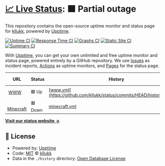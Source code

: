 # [📈 Live Status](https://status.ondrejaugusta.cz): <!--live status--> **🟧 Partial outage**

This repository contains the open-source uptime monitor and status page for [kllukk](https://status.ondrejaugusta.cz), powered by [Upptime](https://github.com/upptime/upptime).

[![Uptime CI](https://github.com/kllukk/status/workflows/Uptime%20CI/badge.svg)](https://github.com/kllukk/status/actions?query=workflow%3A%22Uptime+CI%22)
[![Response Time CI](https://github.com/kllukk/status/workflows/Response%20Time%20CI/badge.svg)](https://github.com/kllukk/status/actions?query=workflow%3A%22Response+Time+CI%22)
[![Graphs CI](https://github.com/kllukk/status/workflows/Graphs%20CI/badge.svg)](https://github.com/kllukk/status/actions?query=workflow%3A%22Graphs+CI%22)
[![Static Site CI](https://github.com/kllukk/status/workflows/Static%20Site%20CI/badge.svg)](https://github.com/kllukk/status/actions?query=workflow%3A%22Static+Site+CI%22)
[![Summary CI](https://github.com/kllukk/status/workflows/Summary%20CI/badge.svg)](https://github.com/kllukk/status/actions?query=workflow%3A%22Summary+CI%22)

With [Upptime](https://upptime.js.org), you can get your own unlimited and free uptime monitor and status page, powered entirely by a GitHub repository. We use [Issues](https://github.com/kllukk/status/issues) as incident reports, [Actions](https://github.com/kllukk/status/actions) as uptime monitors, and [Pages](https://status.ondrejaugusta.cz) for the status page.

<!--start: status pages-->
<!-- This summary is generated by Upptime (https://github.com/upptime/upptime) -->
<!-- Do not edit this manually, your changes will be overwritten -->
<!-- prettier-ignore -->
| URL | Status | History | Response Time | Uptime |
| --- | ------ | ------- | ------------- | ------ |
| <img alt="" src="https://favicons.githubusercontent.com/ondrejaugusta.cz" height="13"> [WWW](https://ondrejaugusta.cz) | 🟩 Up | [www.yml](https://github.com/kllukk/status/commits/HEAD/history/www.yml) | <details><summary><img alt="Response time graph" src="./graphs/www/response-time-week.png" height="20"> 1019ms</summary><br><a href="https://status.ondrejaugusta.cz/history/www"><img alt="Response time 1029" src="https://img.shields.io/endpoint?url=https%3A%2F%2Fraw.githubusercontent.com%2Fkllukk%2Fstatus%2FHEAD%2Fapi%2Fwww%2Fresponse-time.json"></a><br><a href="https://status.ondrejaugusta.cz/history/www"><img alt="24-hour response time 1055" src="https://img.shields.io/endpoint?url=https%3A%2F%2Fraw.githubusercontent.com%2Fkllukk%2Fstatus%2FHEAD%2Fapi%2Fwww%2Fresponse-time-day.json"></a><br><a href="https://status.ondrejaugusta.cz/history/www"><img alt="7-day response time 1019" src="https://img.shields.io/endpoint?url=https%3A%2F%2Fraw.githubusercontent.com%2Fkllukk%2Fstatus%2FHEAD%2Fapi%2Fwww%2Fresponse-time-week.json"></a><br><a href="https://status.ondrejaugusta.cz/history/www"><img alt="30-day response time 1029" src="https://img.shields.io/endpoint?url=https%3A%2F%2Fraw.githubusercontent.com%2Fkllukk%2Fstatus%2FHEAD%2Fapi%2Fwww%2Fresponse-time-month.json"></a><br><a href="https://status.ondrejaugusta.cz/history/www"><img alt="1-year response time 1029" src="https://img.shields.io/endpoint?url=https%3A%2F%2Fraw.githubusercontent.com%2Fkllukk%2Fstatus%2FHEAD%2Fapi%2Fwww%2Fresponse-time-year.json"></a></details> | <details><summary><a href="https://status.ondrejaugusta.cz/history/www">100.00%</a></summary><a href="https://status.ondrejaugusta.cz/history/www"><img alt="All-time uptime 100.00%" src="https://img.shields.io/endpoint?url=https%3A%2F%2Fraw.githubusercontent.com%2Fkllukk%2Fstatus%2FHEAD%2Fapi%2Fwww%2Fuptime.json"></a><br><a href="https://status.ondrejaugusta.cz/history/www"><img alt="24-hour uptime 100.00%" src="https://img.shields.io/endpoint?url=https%3A%2F%2Fraw.githubusercontent.com%2Fkllukk%2Fstatus%2FHEAD%2Fapi%2Fwww%2Fuptime-day.json"></a><br><a href="https://status.ondrejaugusta.cz/history/www"><img alt="7-day uptime 100.00%" src="https://img.shields.io/endpoint?url=https%3A%2F%2Fraw.githubusercontent.com%2Fkllukk%2Fstatus%2FHEAD%2Fapi%2Fwww%2Fuptime-week.json"></a><br><a href="https://status.ondrejaugusta.cz/history/www"><img alt="30-day uptime 100.00%" src="https://img.shields.io/endpoint?url=https%3A%2F%2Fraw.githubusercontent.com%2Fkllukk%2Fstatus%2FHEAD%2Fapi%2Fwww%2Fuptime-month.json"></a><br><a href="https://status.ondrejaugusta.cz/history/www"><img alt="1-year uptime 100.00%" src="https://img.shields.io/endpoint?url=https%3A%2F%2Fraw.githubusercontent.com%2Fkllukk%2Fstatus%2FHEAD%2Fapi%2Fwww%2Fuptime-year.json"></a></details>
| <img alt="" src="https://favicons.githubusercontent.com/play.ondrejaugusta.cz" height="13"> [Minecraft](http://play.ondrejaugusta.cz:8123) | 🟥 Down | [minecraft.yml](https://github.com/kllukk/status/commits/HEAD/history/minecraft.yml) | <details><summary><img alt="Response time graph" src="./graphs/minecraft/response-time-week.png" height="20"> 1281ms</summary><br><a href="https://status.ondrejaugusta.cz/history/minecraft"><img alt="Response time 2162" src="https://img.shields.io/endpoint?url=https%3A%2F%2Fraw.githubusercontent.com%2Fkllukk%2Fstatus%2FHEAD%2Fapi%2Fminecraft%2Fresponse-time.json"></a><br><a href="https://status.ondrejaugusta.cz/history/minecraft"><img alt="24-hour response time 1045" src="https://img.shields.io/endpoint?url=https%3A%2F%2Fraw.githubusercontent.com%2Fkllukk%2Fstatus%2FHEAD%2Fapi%2Fminecraft%2Fresponse-time-day.json"></a><br><a href="https://status.ondrejaugusta.cz/history/minecraft"><img alt="7-day response time 1281" src="https://img.shields.io/endpoint?url=https%3A%2F%2Fraw.githubusercontent.com%2Fkllukk%2Fstatus%2FHEAD%2Fapi%2Fminecraft%2Fresponse-time-week.json"></a><br><a href="https://status.ondrejaugusta.cz/history/minecraft"><img alt="30-day response time 2162" src="https://img.shields.io/endpoint?url=https%3A%2F%2Fraw.githubusercontent.com%2Fkllukk%2Fstatus%2FHEAD%2Fapi%2Fminecraft%2Fresponse-time-month.json"></a><br><a href="https://status.ondrejaugusta.cz/history/minecraft"><img alt="1-year response time 2162" src="https://img.shields.io/endpoint?url=https%3A%2F%2Fraw.githubusercontent.com%2Fkllukk%2Fstatus%2FHEAD%2Fapi%2Fminecraft%2Fresponse-time-year.json"></a></details> | <details><summary><a href="https://status.ondrejaugusta.cz/history/minecraft">100.00%</a></summary><a href="https://status.ondrejaugusta.cz/history/minecraft"><img alt="All-time uptime 93.01%" src="https://img.shields.io/endpoint?url=https%3A%2F%2Fraw.githubusercontent.com%2Fkllukk%2Fstatus%2FHEAD%2Fapi%2Fminecraft%2Fuptime.json"></a><br><a href="https://status.ondrejaugusta.cz/history/minecraft"><img alt="24-hour uptime 99.99%" src="https://img.shields.io/endpoint?url=https%3A%2F%2Fraw.githubusercontent.com%2Fkllukk%2Fstatus%2FHEAD%2Fapi%2Fminecraft%2Fuptime-day.json"></a><br><a href="https://status.ondrejaugusta.cz/history/minecraft"><img alt="7-day uptime 100.00%" src="https://img.shields.io/endpoint?url=https%3A%2F%2Fraw.githubusercontent.com%2Fkllukk%2Fstatus%2FHEAD%2Fapi%2Fminecraft%2Fuptime-week.json"></a><br><a href="https://status.ondrejaugusta.cz/history/minecraft"><img alt="30-day uptime 93.01%" src="https://img.shields.io/endpoint?url=https%3A%2F%2Fraw.githubusercontent.com%2Fkllukk%2Fstatus%2FHEAD%2Fapi%2Fminecraft%2Fuptime-month.json"></a><br><a href="https://status.ondrejaugusta.cz/history/minecraft"><img alt="1-year uptime 93.01%" src="https://img.shields.io/endpoint?url=https%3A%2F%2Fraw.githubusercontent.com%2Fkllukk%2Fstatus%2FHEAD%2Fapi%2Fminecraft%2Fuptime-year.json"></a></details>

<!--end: status pages-->

[**Visit our status website →**](https://status.ondrejaugusta.cz)

## 📄 License

- Powered by: [Upptime](https://github.com/upptime/upptime)
- Code: [MIT](./LICENSE) © [kllukk](https://status.ondrejaugusta.cz)
- Data in the `./history` directory: [Open Database License](https://opendatacommons.org/licenses/odbl/1-0/)
